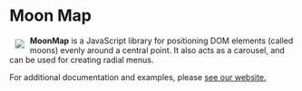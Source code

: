 # Moon Map

<a href="http://d3js.org"><img src="http://moonmapjs.com/www/img/logo.png" align="left" hspace="10" vspace="6"></a>

**MoonMap** is a JavaScript library for positioning DOM elements (called moons) evenly around a central point. It also acts as a carousel, and can be used for creating radial menus.

For additional documentation and examples, please [see our website.](http://moonmapjs.com/)
